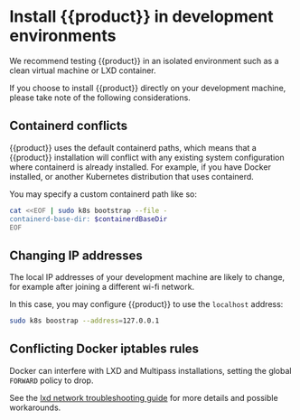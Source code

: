 # Install {{product}} in development environments

We recommend testing {{product}} in an isolated environment such as a clean
virtual machine or LXD container.

If you choose to install {{product}} directly on your development machine,
please take note of the following considerations.

## Containerd conflicts

{{product}} uses the default containerd paths, which means that a {{product}}
installation will conflict with any existing system configuration where
containerd is already installed. For example, if you have Docker installed,
or another Kubernetes distribution that uses containerd.

You may specify a custom containerd path like so:

```bash
cat <<EOF | sudo k8s bootstrap --file -
containerd-base-dir: $containerdBaseDir
EOF
```

## Changing IP addresses

The local IP addresses of your development machine are likely to change,
for example after joining a different wi-fi network.

In this case, you may configure {{product}} to use the ``localhost`` address:

```bash
sudo k8s boostrap --address=127.0.0.1
```

## Conflicting Docker iptables rules

Docker can interfere with LXD and Multipass installations, setting the global
``FORWARD`` policy to drop.

See the [lxd network troubleshooting guide] for more details and possible
workarounds.

<!--LINKS -->
[lxd network troubleshooting guide]: https://documentation.ubuntu.com/lxd/en/latest/howto/network_bridge_firewalld/#prevent-connectivity-issues-with-lxd-and-docker
